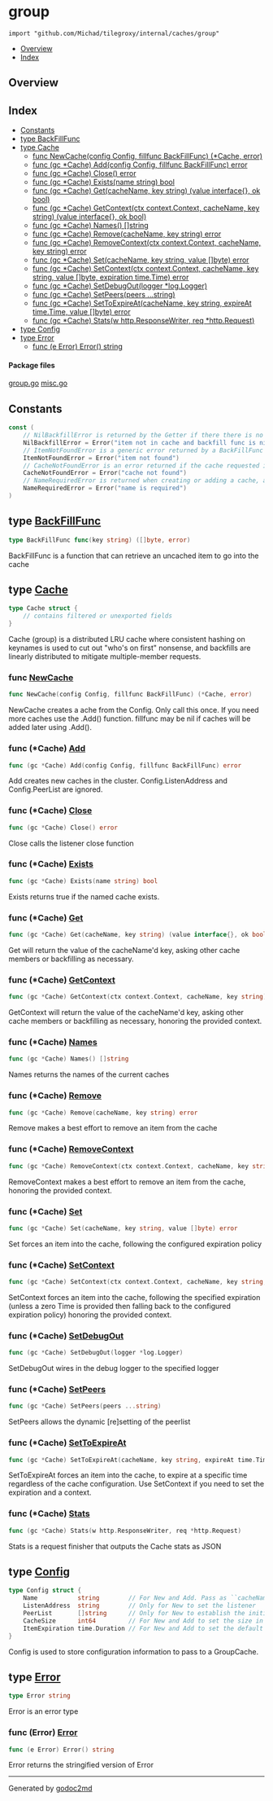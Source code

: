 

# group
`import "github.com/Michad/tilegroxy/internal/caches/group"`

* [Overview](#pkg-overview)
* [Index](#pkg-index)

## <a name="pkg-overview">Overview</a>



## <a name="pkg-index">Index</a>
* [Constants](#pkg-constants)
* [type BackFillFunc](#BackFillFunc)
* [type Cache](#Cache)
  * [func NewCache(config Config, fillfunc BackFillFunc) (*Cache, error)](#NewCache)
  * [func (gc *Cache) Add(config Config, fillfunc BackFillFunc) error](#Cache.Add)
  * [func (gc *Cache) Close() error](#Cache.Close)
  * [func (gc *Cache) Exists(name string) bool](#Cache.Exists)
  * [func (gc *Cache) Get(cacheName, key string) (value interface{}, ok bool)](#Cache.Get)
  * [func (gc *Cache) GetContext(ctx context.Context, cacheName, key string) (value interface{}, ok bool)](#Cache.GetContext)
  * [func (gc *Cache) Names() []string](#Cache.Names)
  * [func (gc *Cache) Remove(cacheName, key string) error](#Cache.Remove)
  * [func (gc *Cache) RemoveContext(ctx context.Context, cacheName, key string) error](#Cache.RemoveContext)
  * [func (gc *Cache) Set(cacheName, key string, value []byte) error](#Cache.Set)
  * [func (gc *Cache) SetContext(ctx context.Context, cacheName, key string, value []byte, expiration time.Time) error](#Cache.SetContext)
  * [func (gc *Cache) SetDebugOut(logger *log.Logger)](#Cache.SetDebugOut)
  * [func (gc *Cache) SetPeers(peers ...string)](#Cache.SetPeers)
  * [func (gc *Cache) SetToExpireAt(cacheName, key string, expireAt time.Time, value []byte) error](#Cache.SetToExpireAt)
  * [func (gc *Cache) Stats(w http.ResponseWriter, req *http.Request)](#Cache.Stats)
* [type Config](#Config)
* [type Error](#Error)
  * [func (e Error) Error() string](#Error.Error)


#### <a name="pkg-files">Package files</a>
[group.go](https://github.com/Michad/tilegroxy/tree/master/internal/caches/group/group.go) [misc.go](https://github.com/Michad/tilegroxy/tree/master/internal/caches/group/misc.go)


## <a name="pkg-constants">Constants</a>
``` go
const (
    // NilBackfillError is returned by the Getter if there there is no backfill func, in lieu of panicing
    NilBackfillError = Error("item not in cache and backfill func is nil")
    // ItemNotFoundError is a generic error returned by a BackFillFunc if the item is not found or findable
    ItemNotFoundError = Error("item not found")
    // CacheNotFoundError is an error returned if the cache requested is not found
    CacheNotFoundError = Error("cache not found")
    // NameRequiredError is returned when creating or adding a cache, and the Config.Name field is empty
    NameRequiredError = Error("name is required")
)
```




## <a name="BackFillFunc">type</a> [BackFillFunc](https://github.com/Michad/tilegroxy/tree/master/internal/caches/group/group.go?s=831:881#L27)
``` go
type BackFillFunc func(key string) ([]byte, error)
```
BackFillFunc is a function that can retrieve an uncached item to go into the cache










## <a name="Cache">type</a> [Cache](https://github.com/Michad/tilegroxy/tree/master/internal/caches/group/group.go?s=1090:1293#L31)
``` go
type Cache struct {
    // contains filtered or unexported fields
}

```
Cache (group) is a distributed LRU cache where consistent hashing on keynames is used to cut out
"who's on first" nonsense, and backfills are linearly distributed to mitigate multiple-member requests.







### <a name="NewCache">func</a> [NewCache](https://github.com/Michad/tilegroxy/tree/master/internal/caches/group/group.go?s=1479:1546#L44)
``` go
func NewCache(config Config, fillfunc BackFillFunc) (*Cache, error)
```
NewCache creates a ache from the Config. Only call this once. If you need
more caches use the .Add() function. fillfunc may be nil if caches will be added later
using .Add().





### <a name="Cache.Add">func</a> (\*Cache) [Add](https://github.com/Michad/tilegroxy/tree/master/internal/caches/group/group.go?s=2316:2380#L81)
``` go
func (gc *Cache) Add(config Config, fillfunc BackFillFunc) error
```
Add creates new caches in the cluster. Config.ListenAddress and Config.PeerList are ignored.




### <a name="Cache.Close">func</a> (\*Cache) [Close](https://github.com/Michad/tilegroxy/tree/master/internal/caches/group/group.go?s=3450:3480#L135)
``` go
func (gc *Cache) Close() error
```
Close calls the listener close function




### <a name="Cache.Exists">func</a> (\*Cache) [Exists](https://github.com/Michad/tilegroxy/tree/master/internal/caches/group/group.go?s=3247:3288#L124)
``` go
func (gc *Cache) Exists(name string) bool
```
Exists returns true if the named cache exists.




### <a name="Cache.Get">func</a> (\*Cache) [Get](https://github.com/Michad/tilegroxy/tree/master/internal/caches/group/group.go?s=3617:3689#L141)
``` go
func (gc *Cache) Get(cacheName, key string) (value interface{}, ok bool)
```
Get will return the value of the cacheName'd key, asking other cache members or
backfilling as necessary.




### <a name="Cache.GetContext">func</a> (\*Cache) [GetContext](https://github.com/Michad/tilegroxy/tree/master/internal/caches/group/group.go?s=3905:4005#L147)
``` go
func (gc *Cache) GetContext(ctx context.Context, cacheName, key string) (value interface{}, ok bool)
```
GetContext will return the value of the cacheName'd key, asking other cache members or
backfilling as necessary, honoring the provided context.




### <a name="Cache.Names">func</a> (\*Cache) [Names](https://github.com/Michad/tilegroxy/tree/master/internal/caches/group/group.go?s=2999:3032#L110)
``` go
func (gc *Cache) Names() []string
```
Names returns the names of the current caches




### <a name="Cache.Remove">func</a> (\*Cache) [Remove](https://github.com/Michad/tilegroxy/tree/master/internal/caches/group/group.go?s=6289:6341#L198)
``` go
func (gc *Cache) Remove(cacheName, key string) error
```
Remove makes a best effort to remove an item from the cache




### <a name="Cache.RemoveContext">func</a> (\*Cache) [RemoveContext](https://github.com/Michad/tilegroxy/tree/master/internal/caches/group/group.go?s=6512:6592#L203)
``` go
func (gc *Cache) RemoveContext(ctx context.Context, cacheName, key string) error
```
RemoveContext makes a best effort to remove an item from the cache, honoring the provided context.




### <a name="Cache.Set">func</a> (\*Cache) [Set](https://github.com/Michad/tilegroxy/tree/master/internal/caches/group/group.go?s=4518:4581#L166)
``` go
func (gc *Cache) Set(cacheName, key string, value []byte) error
```
Set forces an item into the cache, following the configured expiration policy




### <a name="Cache.SetContext">func</a> (\*Cache) [SetContext](https://github.com/Michad/tilegroxy/tree/master/internal/caches/group/group.go?s=4868:4981#L172)
``` go
func (gc *Cache) SetContext(ctx context.Context, cacheName, key string, value []byte, expiration time.Time) error
```
SetContext forces an item into the cache, following the specified expiration (unless a zero Time is provided
then falling back to the configured expiration policy) honoring the provided context.




### <a name="Cache.SetDebugOut">func</a> (\*Cache) [SetDebugOut](https://github.com/Michad/tilegroxy/tree/master/internal/caches/group/group.go?s=6826:6874#L212)
``` go
func (gc *Cache) SetDebugOut(logger *log.Logger)
```
SetDebugOut wires in the debug logger to the specified logger




### <a name="Cache.SetPeers">func</a> (\*Cache) [SetPeers](https://github.com/Michad/tilegroxy/tree/master/internal/caches/group/group.go?s=6961:7003#L217)
``` go
func (gc *Cache) SetPeers(peers ...string)
```
SetPeers allows the dynamic [re]setting of the peerlist




### <a name="Cache.SetToExpireAt">func</a> (\*Cache) [SetToExpireAt](https://github.com/Michad/tilegroxy/tree/master/internal/caches/group/group.go?s=5978:6071#L192)
``` go
func (gc *Cache) SetToExpireAt(cacheName, key string, expireAt time.Time, value []byte) error
```
SetToExpireAt forces an item into the cache, to expire at a specific time regardless of the cache configuration. Use
SetContext if you need to set the expiration and a context.




### <a name="Cache.Stats">func</a> (\*Cache) [Stats](https://github.com/Michad/tilegroxy/tree/master/internal/caches/group/group.go?s=7100:7164#L222)
``` go
func (gc *Cache) Stats(w http.ResponseWriter, req *http.Request)
```
Stats is a request finisher that outputs the Cache stats as JSON




## <a name="Config">type</a> [Config](https://github.com/Michad/tilegroxy/tree/master/internal/caches/group/misc.go?s=261:771#L16)
``` go
type Config struct {
    Name           string        // For New and Add. Pass as ``cacheName`` to differentiate caches
    ListenAddress  string        // Only for New to set the listener
    PeerList       []string      // Only for New to establish the initial PeerList. May be reset with GroupCache.SetPeers()
    CacheSize      int64         // For New and Add to set the size in bytes of the cache
    ItemExpiration time.Duration // For New and Add to set the default expiration duration. Leave as empty for infinite.
}

```
Config is used to store configuration information to pass to a GroupCache.










## <a name="Error">type</a> [Error](https://github.com/Michad/tilegroxy/tree/master/internal/caches/group/misc.go?s=61:78#L8)
``` go
type Error string
```
Error is an error type










### <a name="Error.Error">func</a> (Error) [Error](https://github.com/Michad/tilegroxy/tree/master/internal/caches/group/misc.go?s=130:159#L11)
``` go
func (e Error) Error() string
```
Error returns the stringified version of Error








- - -
Generated by [godoc2md](http://github.com/cognusion/godoc2md)

